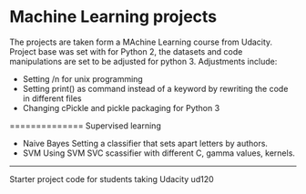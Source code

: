 Machine Learning projects
==============

The projects are taken form a MAchine Learning course from Udacity.
Project base was set with for Python 2, the datasets and code manipulations are set to be adjusted for python 3. 
Adjustments include:
- Setting /n for unix programming
- Setting print() as command instead of a keyword by rewriting the code in different files
- Changing cPickle and pickle packaging for Python 3

==============
Supervised learning
- Naive Bayes
	Setting a classifier that sets apart letters by authors. 
- SVM
	Using SVM SVC scassifier with different C, gamma values, kernels.

--------------------------

Starter project code for students taking Udacity ud120
